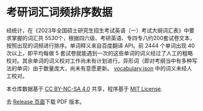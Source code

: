 # 考研词汇词频排序数据

经统计，在《2023年全国硕士研究生招生考试英语（一）考试大纲词汇表》中要求掌握的词汇共 5530个，根据四六级、考研英语、专四专八约200套试卷文本，按照出现的词频进行排序。单词释义来自百度翻译 API。前 2444 个单词出现 40 次以上，即平均每做 5 套试卷就能遇到一次的这些单词的词义经过了人工的粗略校对。其余单词的词义校对工作尚未有计划进行。异形词（即对考纲当中有多种写法的单词）由于数量庞大，尚未有意愿更新。
[vocabulary.json](https://github.com/awxiaoxian2020/NETEMVocabulary/blob/master/vocabulary.json) 中的词义未经人工校对。

本仓库数据基于 [CC BY-NC-SA 4.0](https://creativecommons.org/licenses/by-nc-sa/4.0/) 共享，程序基于 [MIT License](https://github.com/awxiaoxian2020/NETEMVocabulary/blob/master/LICENSE).

去 [Release 页面](https://github.com/awxiaoxian2020/NETEMVocabulary/releases)下载 PDF 版本。
